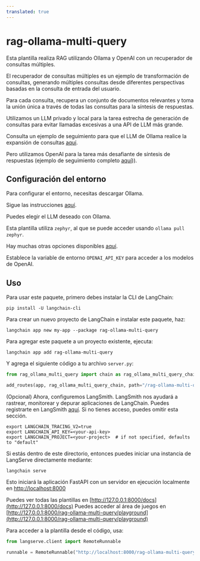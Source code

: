 ```yaml
---
translated: true
---
```


# rag-ollama-multi-query

Esta plantilla realiza RAG utilizando Ollama y OpenAI con un recuperador de consultas múltiples.

El recuperador de consultas múltiples es un ejemplo de transformación de consultas, generando múltiples consultas desde diferentes perspectivas basadas en la consulta de entrada del usuario.

Para cada consulta, recupera un conjunto de documentos relevantes y toma la unión única a través de todas las consultas para la síntesis de respuestas.

Utilizamos un LLM privado y local para la tarea estrecha de generación de consultas para evitar llamadas excesivas a una API de LLM más grande.

Consulta un ejemplo de seguimiento para que el LLM de Ollama realice la expansión de consultas [aquí](https://smith.langchain.com/public/8017d04d-2045-4089-b47f-f2d66393a999/r).

Pero utilizamos OpenAI para la tarea más desafiante de síntesis de respuestas (ejemplo de seguimiento completo [aquí](https://smith.langchain.com/public/ec75793b-645b-498d-b855-e8d85e1f6738/r))).

## Configuración del entorno

Para configurar el entorno, necesitas descargar Ollama.

Sigue las instrucciones [aquí](https://python.langchain.com/docs/integrations/chat/ollama).

Puedes elegir el LLM deseado con Ollama.

Esta plantilla utiliza `zephyr`, al que se puede acceder usando `ollama pull zephyr`.

Hay muchas otras opciones disponibles [aquí](https://ollama.ai/library).

Establece la variable de entorno `OPENAI_API_KEY` para acceder a los modelos de OpenAI.

## Uso

Para usar este paquete, primero debes instalar la CLI de LangChain:

```shell
pip install -U langchain-cli
```

Para crear un nuevo proyecto de LangChain e instalar este paquete, haz:

```shell
langchain app new my-app --package rag-ollama-multi-query
```

Para agregar este paquete a un proyecto existente, ejecuta:

```shell
langchain app add rag-ollama-multi-query
```

Y agrega el siguiente código a tu archivo `server.py`:

```python
from rag_ollama_multi_query import chain as rag_ollama_multi_query_chain

add_routes(app, rag_ollama_multi_query_chain, path="/rag-ollama-multi-query")
```

(Opcional) Ahora, configuremos LangSmith. LangSmith nos ayudará a rastrear, monitorear y depurar aplicaciones de LangChain. Puedes registrarte en LangSmith [aquí](https://smith.langchain.com/). Si no tienes acceso, puedes omitir esta sección.

```shell
export LANGCHAIN_TRACING_V2=true
export LANGCHAIN_API_KEY=<your-api-key>
export LANGCHAIN_PROJECT=<your-project>  # if not specified, defaults to "default"
```

Si estás dentro de este directorio, entonces puedes iniciar una instancia de LangServe directamente mediante:

```shell
langchain serve
```

Esto iniciará la aplicación FastAPI con un servidor en ejecución localmente en [http://localhost:8000](http://localhost:8000)

Puedes ver todas las plantillas en [http://127.0.0.1:8000/docs](http://127.0.0.1:8000/docs)
Puedes acceder al área de juegos en [http://127.0.0.1:8000/rag-ollama-multi-query/playground](http://127.0.0.1:8000/rag-ollama-multi-query/playground)

Para acceder a la plantilla desde el código, usa:

```python
from langserve.client import RemoteRunnable

runnable = RemoteRunnable("http://localhost:8000/rag-ollama-multi-query")
```
